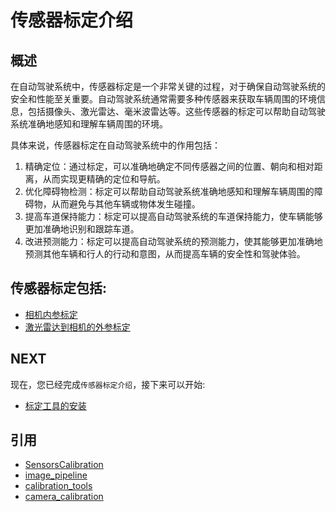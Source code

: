 # 传感器标定介绍

## 概述
在自动驾驶系统中，传感器标定是一个非常关键的过程，对于确保自动驾驶系统的安全和性能至关重要。自动驾驶系统通常需要多种传感器来获取车辆周围的环境信息，包括摄像头、激光雷达、毫米波雷达等。这些传感器的标定可以帮助自动驾驶系统准确地感知和理解车辆周围的环境。

具体来说，传感器标定在自动驾驶系统中的作用包括：
1. 精确定位：通过标定，可以准确地确定不同传感器之间的位置、朝向和相对距离，从而实现更精确的定位和导航。
2. 优化障碍物检测：标定可以帮助自动驾驶系统准确地感知和理解车辆周围的障碍物，从而避免与其他车辆或物体发生碰撞。
3. 提高车道保持能力：标定可以提高自动驾驶系统的车道保持能力，使车辆能够更加准确地识别和跟踪车道。
4. 改进预测能力：标定可以提高自动驾驶系统的预测能力，使其能够更加准确地预测其他车辆和行人的行动和意图，从而提高车辆的安全性和驾驶体验。


## 传感器标定包括:
- [相机内参标定](./camera%E5%86%85%E5%8F%82%E6%A0%87%E5%AE%9A.md)
- [激光雷达到相机的外参标定](./LiDAR-camera%E6%A0%87%E5%AE%9A.md)

## NEXT
现在，您已经完成`传感器标定介绍`，接下来可以开始:
- [标定工具的安装](./%E6%A0%87%E5%AE%9A%E5%B7%A5%E5%85%B7%E5%AE%89%E8%A3%85.md) 

## 引用
- [SensorsCalibration](https://github.com/PJLab-ADG/SensorsCalibration)
- [image_pipeline](https://github.com/ros-perception/image_pipeline)
- [calibration_tools](https://github.com/autocore-ai/calibration_tools)
- [camera_calibration](https://navigation.ros.org/tutorials/docs/camera_calibration.html)
